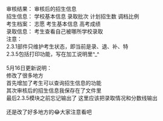 审核结果：
	审核后的招生信息
<br>
招生信息：
	学校基本信息
	录取批次
	计划招生数
	调档比例
<br>
考生档案：
	志愿
	考生基本信息
	高考成绩
<br>
录取信息：
	考生查看自己被哪所学校录取
<br>
注意：
<br>
2.3.1部件只维护考生状态，即当前是录、退、补、特
<br>
2.3.5包括打印功能，写在加工说明里^_^
<br>
<br>
5月16日更新说明：
<br>
修改了很多地方
<br>
首先增加了考生可以查询招生信息的功能
<br>
其次审核后的招生信息我保存在了文件里
<br>
最后2.3.5模块之前忘记输出了  这里应该把录取情况和分数线输出
<br>
<br>
还是改了好多地方的😂大家注意看吧


